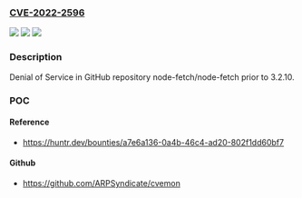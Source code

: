 ### [CVE-2022-2596](https://cve.mitre.org/cgi-bin/cvename.cgi?name=CVE-2022-2596)
![](https://img.shields.io/static/v1?label=Product&message=node-fetch%2Fnode-fetch&color=blue)
![](https://img.shields.io/static/v1?label=Version&message=n%2Fa&color=blue)
![](https://img.shields.io/static/v1?label=Vulnerability&message=CWE-400%20Uncontrolled%20Resource%20Consumption&color=brighgreen)

### Description

Denial of Service in GitHub repository node-fetch/node-fetch prior to 3.2.10.

### POC

#### Reference
- https://huntr.dev/bounties/a7e6a136-0a4b-46c4-ad20-802f1dd60bf7

#### Github
- https://github.com/ARPSyndicate/cvemon


